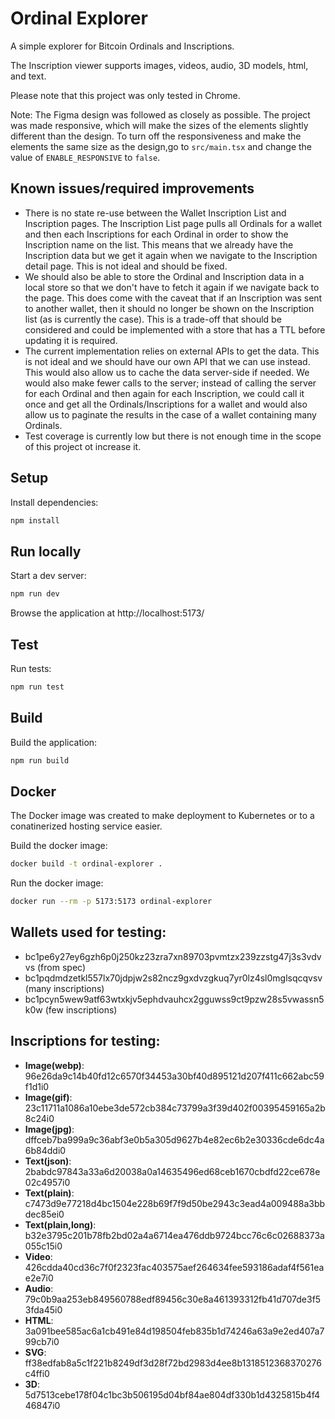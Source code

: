 # Ordinal Explorer

A simple explorer for Bitcoin Ordinals and Inscriptions.

The Inscription viewer supports images, videos, audio, 3D models, html, and text.

Please note that this project was only tested in Chrome.

Note:
The Figma design was followed as closely as possible. The project was made responsive, which will make the sizes of the elements slightly different than the design. To turn off the responsiveness and make the elements the same size as the design,go to `src/main.tsx` and change the value of `ENABLE_RESPONSIVE` to `false`.

## Known issues/required improvements
- There is no state re-use between the Wallet Inscription List and Inscription pages. The Inscription List page pulls all Ordinals for a wallet and then each Inscriptions for each Ordinal in order to show the Inscription name on the list. This means that we already have the Inscription data but we get it again when we navigate to the Inscription detail page. This is not ideal and should be fixed.
- We should also be able to store the Ordinal and Inscription data in a local store so that we don't have to fetch it again if we navigate back to the page. This does come with the caveat that if an Inscription was sent to another wallet, then it should no longer be shown on the Inscription list (as is currently the case). This is a trade-off that should be considered and could be implemented with a store that has a TTL before updating it is required.
- The current implementation relies on external APIs to get the data. This is not ideal and we should have our own API that we can use instead. This would also allow us to cache the data server-side if needed. We would also make fewer calls to the server; instead of calling the server for each Ordinal and then again for each Inscription, we could call it once and get all the Ordinals/Inscriptions for a wallet and would also allow us to paginate the results in the case of a wallet containing many Ordinals.
- Test coverage is currently low but there is not enough time in the scope of this project ot increase it.

## Setup

Install dependencies:

```bash
npm install
```

## Run locally

Start a dev server:

```bash
npm run dev
```

Browse the application at http://localhost:5173/

## Test

Run tests:

  ```bash
  npm run test
  ```

## Build

Build the application:

```bash
npm run build
```

## Docker

The Docker image was created to make deployment to Kubernetes or to a conatinerized hosting service easier.

Build the docker image:

```bash
docker build -t ordinal-explorer .
```

Run the docker image:

```bash
docker run --rm -p 5173:5173 ordinal-explorer
```

## Wallets used for testing:
- bc1pe6y27ey6gzh6p0j250kz23zra7xn89703pvmtzx239zzstg47j3s3vdvvs (from spec)
- bc1pqdmdzetkl557lx70jdpjw2s82ncz9gxdvzgkuq7yr0lz4sl0mglsqcqvsv (many inscriptions)
- bc1pcyn5wew9atf63wtxkjv5ephdvauhcx2gguwss9ct9pzw28s5vwassn5k0w (few inscriptions)

## Inscriptions for testing:

- **Image(webp)**: 96e26da9c14b40fd12c6570f34453a30bf40d895121d207f411c662abc59f1d1i0
- **Image(gif)**: 23c11711a1086a10ebe3de572cb384c73799a3f39d402f00395459165a2b8c24i0
- **Image(jpg)**: dffceb7ba999a9c36abf3e0b5a305d9627b4e82ec6b2e30336cde6dc4a6b84ddi0
- **Text(json)**: 2babdc97843a33a6d20038a0a14635496ed68ceb1670cbdfd22ce678e02c4957i0
- **Text(plain)**: c7473d9e77218d4bc1504e228b69f7f9d50be2943c3ead4a009488a3bbdec85ei0
- **Text(plain,long)**: b32e3795c201b78fb2bd02a4a6714ea476ddb9724bcc76c6c02688373a055c15i0
- **Video**: 426cdda40cd36c7f0f2323fac403575aef264634fee593186adaf4f561eae2e7i0
- **Audio**: 79c0b9aa253eb849560788edf89456c30e8a461393312fb41d707de3f53fda45i0
- **HTML**: 3a091bee585ac6a1cb491e84d198504feb835b1d74246a63a9e2ed407a799cb7i0
- **SVG**: ff38edfab8a5c1f221b8249df3d28f72bd2983d4ee8b1318512368370276c4ffi0
- **3D**: 5d7513cebe178f04c1bc3b506195d04bf84ae804df330b1d4325815b4f446847i0
